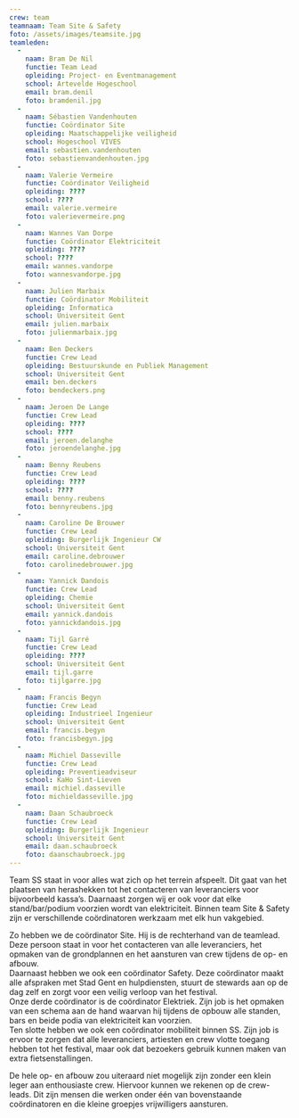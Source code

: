 ```yaml
---
crew: team
teamnaam: Team Site & Safety
foto: /assets/images/teamsite.jpg
teamleden:
  -
    naam: Bram De Nil
    functie: Team Lead
    opleiding: Project- en Eventmanagement
    school: Artevelde Hogeschool
    email: bram.denil
    foto: bramdenil.jpg
  -
    naam: Sébastien Vandenhouten
    functie: Coördinator Site
    opleiding: Maatschappelijke veiligheid
    school: Hogeschool VIVES
    email: sebastien.vandenhouten
    foto: sebastienvandenhouten.jpg
  -
    naam: Valerie Vermeire
    functie: Coördinator Veiligheid
    opleiding: ????
    school: ????
    email: valerie.vermeire
    foto: valerievermeire.png
  -
    naam: Wannes Van Dorpe
    functie: Coördinator Elektriciteit
    opleiding: ????
    school: ????
    email: wannes.vandorpe
    foto: wannesvandorpe.jpg
  -
    naam: Julien Marbaix
    functie: Coördinator Mobiliteit
    opleiding: Informatica
    school: Universiteit Gent
    email: julien.marbaix
    foto: julienmarbaix.jpg
  -
    naam: Ben Deckers
    functie: Crew Lead
    opleiding: Bestuurskunde en Publiek Management
    school: Universiteit Gent
    email: ben.deckers
    foto: bendeckers.png
  -
    naam: Jeroen De Lange
    functie: Crew Lead
    opleiding: ????
    school: ????
    email: jeroen.delanghe
    foto: jeroendelanghe.jpg
  -
    naam: Benny Reubens
    functie: Crew Lead
    opleiding: ????
    school: ????
    email: benny.reubens
    foto: bennyreubens.jpg
  -
    naam: Caroline De Brouwer
    functie: Crew Lead
    opleiding: Burgerlijk Ingenieur CW
    school: Universiteit Gent
    email: caroline.debrouwer
    foto: carolinedebrouwer.jpg
  -
    naam: Yannick Dandois
    functie: Crew Lead
    opleiding: Chemie
    school: Universiteit Gent
    email: yannick.dandois
    foto: yannickdandois.jpg
  -
    naam: Tijl Garré
    functie: Crew Lead
    opleiding: ????
    school: Universiteit Gent
    email: tijl.garre
    foto: tijlgarre.jpg
  -
    naam: Francis Begyn
    functie: Crew Lead
    opleiding: Industrieel Ingenieur
    school: Universiteit Gent
    email: francis.begyn
    foto: francisbegyn.jpg
  -
    naam: Michiel Dasseville
    functie: Crew Lead
    opleiding: Preventieadviseur
    school: KaHo Sint-Lieven
    email: michiel.dasseville
    foto: michieldasseville.jpg
  -
    naam: Daan Schaubroeck
    functie: Crew Lead
    opleiding: Burgerlijk Ingenieur
    school: Universiteit Gent
    email: daan.schaubroeck
    foto: daanschaubroeck.jpg
---
```


Team SS staat in voor alles wat zich op het terrein afspeelt. Dit gaat van het plaatsen van herashekken tot het contacteren van leveranciers voor bijvoorbeeld kassa’s. Daarnaast zorgen wij er ook voor dat elke stand/bar/podium voorzien wordt van elektriciteit. Binnen team Site & Safety zijn er verschillende coördinatoren werkzaam met elk hun vakgebied.


Zo hebben we de coördinator Site. Hij is de rechterhand van de teamlead. Deze persoon staat in voor het contacteren van alle leveranciers, het opmaken van de grondplannen en het aansturen van crew tijdens de op- en afbouw.<br>
Daarnaast hebben we ook een coördinator Safety. Deze coördinator maakt alle afspraken met Stad Gent en hulpdiensten, stuurt de stewards aan op de dag zelf en zorgt voor een veilig verloop van het festival.<br>
Onze derde coördinator is de coördinator Elektriek. Zijn job is het opmaken van een schema aan de hand waarvan hij tijdens de opbouw alle standen, bars en beide podia van elektriciteit kan voorzien.<br>
Ten slotte hebben we ook een coördinator mobiliteit binnen SS. Zijn job is ervoor te zorgen dat alle leveranciers, artiesten en crew vlotte toegang hebben tot het festival, maar ook dat bezoekers gebruik kunnen maken van extra fietsenstallingen.


De hele op- en afbouw zou uiteraard niet mogelijk zijn zonder een klein leger aan enthousiaste crew. Hiervoor kunnen we rekenen op de crew-leads. Dit zijn mensen die werken onder één van bovenstaande coördinatoren en die kleine groepjes vrijwilligers aansturen.
